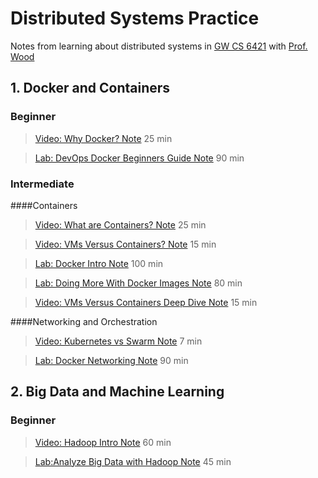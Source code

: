 # Distributed Systems Practice
Notes from learning about distributed systems in [GW CS 6421](https://gwdistsys18.github.io/) with [Prof. Wood](https://faculty.cs.gwu.edu/timwood/)

## 1. Docker and Containers

### Beginner
> [Video: Why Docker? Note](https://github.com/AlexQianYi/dist-sys-practice/blob/master/WhyDockerNote.pdf) 25 min

>  [Lab: DevOps Docker Beginners Guide Note](https://github.com/AlexQianYi/dist-sys-practice/blob/master/FirstAlpineLinuxContainers.pdf) 90 min

### Intermediate

####Containers
> [Video: What are Containers? Note](https://github.com/AlexQianYi/dist-sys-practice/blob/master/WhatAreContainer.pdf) 25 min

> [Video: VMs Versus Containers? Note](https://github.com/AlexQianYi/dist-sys-practice/blob/master/VM%20%26%20Container.png) 15 min

>  [Lab: Docker Intro Note](https://github.com/AlexQianYi/dist-sys-practice/blob/master/DockerIntro.pdf) 100 min

 >  [Lab: Doing More With Docker Images Note](https://github.com/AlexQianYi/dist-sys-practice/blob/master/Doing%20More%20With%20Docker%20Images.pdf) 80 min
 
 > [Video: VMs Versus Containers Deep Dive Note](https://github.com/AlexQianYi/dist-sys-practice/blob/master/VMs%20Versus%20Containers%20Deep%20Dive.png) 15 min
 
####Networking and Orchestration
 > [Video: Kubernetes vs Swarm Note](https://github.com/AlexQianYi/dist-sys-practice/blob/master/Kubernetes%20vs%20Swarm.pdf) 7 min
 
  >  [Lab: Docker Networking Note](https://github.com/AlexQianYi/dist-sys-practice/blob/master/Docker%20Networking%20Hands-on%20Lab.pdf) 90 min
 
## 2. Big Data and Machine Learning

### Beginner
> [Video: Hadoop Intro Note](https://github.com/AlexQianYi/dist-sys-practice/blob/master/Hadoop%20Intro.pdf) 60 min

>  [Lab:Analyze Big Data with Hadoop Note](https://github.com/AlexQianYi/dist-sys-practice/blob/master/Analyze%20Big%20Data%20with%20Hadoop.pdf) 45 min
